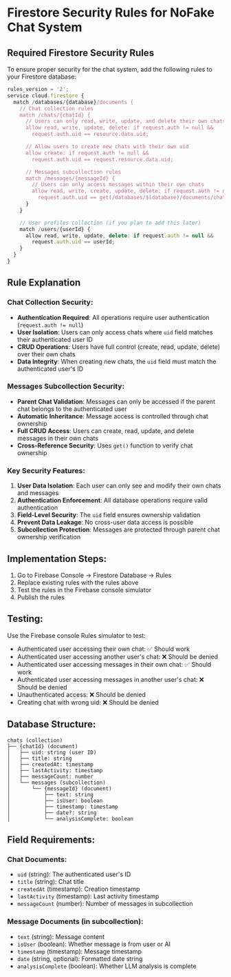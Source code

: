# Firestore Security Rules for NoFake Chat System

## Required Firestore Security Rules

To ensure proper security for the chat system, add the following rules to your Firestore database:

```javascript
rules_version = '2';
service cloud.firestore {
  match /databases/{database}/documents {
    // Chat collection rules
    match /chats/{chatId} {
      // Users can only read, write, update, and delete their own chats
      allow read, write, update, delete: if request.auth != null &&
        request.auth.uid == resource.data.uid;

      // Allow users to create new chats with their own uid
      allow create: if request.auth != null &&
        request.auth.uid == request.resource.data.uid;

      // Messages subcollection rules
      match /messages/{messageId} {
        // Users can only access messages within their own chats
        allow read, write, create, update, delete: if request.auth != null &&
          request.auth.uid == get(/databases/$(database)/documents/chats/$(chatId)).data.uid;
      }
    }

    // User profiles collection (if you plan to add this later)
    match /users/{userId} {
      allow read, write, update, delete: if request.auth != null &&
        request.auth.uid == userId;
    }
  }
}
```

## Rule Explanation

### Chat Collection Security:

- **Authentication Required**: All operations require user authentication (`request.auth != null`)
- **User Isolation**: Users can only access chats where `uid` field matches their authenticated user ID
- **CRUD Operations**: Users have full control (create, read, update, delete) over their own chats
- **Data Integrity**: When creating new chats, the `uid` field must match the authenticated user's ID

### Messages Subcollection Security:

- **Parent Chat Validation**: Messages can only be accessed if the parent chat belongs to the authenticated user
- **Automatic Inheritance**: Message access is controlled through chat ownership
- **Full CRUD Access**: Users can create, read, update, and delete messages in their own chats
- **Cross-Reference Security**: Uses `get()` function to verify chat ownership

### Key Security Features:

1. **User Data Isolation**: Each user can only see and modify their own chats and messages
2. **Authentication Enforcement**: All database operations require valid authentication
3. **Field-Level Security**: The `uid` field ensures ownership validation
4. **Prevent Data Leakage**: No cross-user data access is possible
5. **Subcollection Protection**: Messages are protected through parent chat ownership verification

## Implementation Steps:

1. Go to Firebase Console → Firestore Database → Rules
2. Replace existing rules with the rules above
3. Test the rules in the Firebase console simulator
4. Publish the rules

## Testing:

Use the Firebase console Rules simulator to test:

- Authenticated user accessing their own chat: ✅ Should work
- Authenticated user accessing another user's chat: ❌ Should be denied
- Authenticated user accessing messages in their own chat: ✅ Should work
- Authenticated user accessing messages in another user's chat: ❌ Should be denied
- Unauthenticated access: ❌ Should be denied
- Creating chat with wrong uid: ❌ Should be denied

## Database Structure:

```
chats (collection)
├── {chatId} (document)
│   ├── uid: string (user ID)
│   ├── title: string
│   ├── createdAt: timestamp
│   ├── lastActivity: timestamp
│   ├── messageCount: number
│   └── messages (subcollection)
│       └── {messageId} (document)
│           ├── text: string
│           ├── isUser: boolean
│           ├── timestamp: timestamp
│           ├── date?: string
│           └── analysisComplete: boolean
```

## Field Requirements:

### Chat Documents:

- `uid` (string): The authenticated user's ID
- `title` (string): Chat title
- `createdAt` (timestamp): Creation timestamp
- `lastActivity` (timestamp): Last activity timestamp
- `messageCount` (number): Number of messages in subcollection

### Message Documents (in subcollection):

- `text` (string): Message content
- `isUser` (boolean): Whether message is from user or AI
- `timestamp` (timestamp): Message timestamp
- `date` (string, optional): Formatted date string
- `analysisComplete` (boolean): Whether LLM analysis is complete
